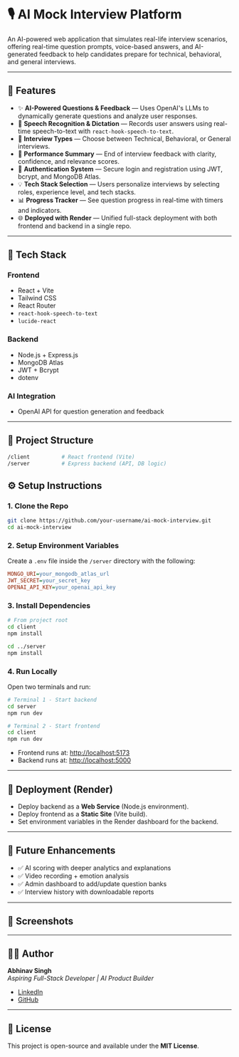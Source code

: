 # 🎙️ AI Mock Interview Platform

An AI-powered web application that simulates real-life interview scenarios, offering real-time question prompts, voice-based answers, and AI-generated feedback to help candidates prepare for technical, behavioral, and general interviews.

---

## 🚀 Features

- ✨ **AI-Powered Questions & Feedback** — Uses OpenAI's LLMs to dynamically generate questions and analyze user responses.  
- 🎤 **Speech Recognition & Dictation** — Records user answers using real-time speech-to-text with `react-hook-speech-to-text`.  
- 🧠 **Interview Types** — Choose between Technical, Behavioral, or General interviews.  
- 🧪 **Performance Summary** — End of interview feedback with clarity, confidence, and relevance scores.  
- 🔐 **Authentication System** — Secure login and registration using JWT, bcrypt, and MongoDB Atlas.  
- 💡 **Tech Stack Selection** — Users personalize interviews by selecting roles, experience level, and tech stacks.  
- 📊 **Progress Tracker** — See question progress in real-time with timers and indicators.  
- 🌐 **Deployed with Render** — Unified full-stack deployment with both frontend and backend in a single repo.  

---

## 🧱 Tech Stack

### **Frontend**
- React + Vite  
- Tailwind CSS  
- React Router  
- `react-hook-speech-to-text`  
- `lucide-react`  

### **Backend**
- Node.js + Express.js  
- MongoDB Atlas  
- JWT + Bcrypt  
- dotenv  

### **AI Integration**
- OpenAI API for question generation and feedback  

---

## 📁 Project Structure

```bash
/client          # React frontend (Vite)
/server          # Express backend (API, DB logic)

```
## ⚙️ Setup Instructions

### 1. Clone the Repo

```bash
git clone https://github.com/your-username/ai-mock-interview.git
cd ai-mock-interview
```

### 2. Setup Environment Variables

Create a `.env` file inside the `/server` directory with the following:

```ini
MONGO_URI=your_mongodb_atlas_url
JWT_SECRET=your_secret_key
OPENAI_API_KEY=your_openai_api_key
```

### 3. Install Dependencies

```bash
# From project root
cd client
npm install

cd ../server
npm install
```

### 4. Run Locally

Open two terminals and run:

```bash
# Terminal 1 - Start backend
cd server
npm run dev
```

```bash
# Terminal 2 - Start frontend
cd client
npm run dev
```

- Frontend runs at: [http://localhost:5173](http://localhost:5173)  
- Backend runs at: [http://localhost:5000](http://localhost:5000)

---

## 🚢 Deployment (Render)

- Deploy backend as a **Web Service** (Node.js environment).
- Deploy frontend as a **Static Site** (Vite build).
- Set environment variables in the Render dashboard for the backend.

---

## 🧠 Future Enhancements

- ✅ AI scoring with deeper analytics and explanations  
- ✅ Video recording + emotion analysis  
- ✅ Admin dashboard to add/update question banks  
- ✅ Interview history with downloadable reports  

---

## 📸 Screenshots

<!-- Add screenshots or demo GIFs here -->

---

## 👨‍💻 Author

**Abhinav Singh**  
_Aspiring Full-Stack Developer | AI Product Builder_  

- [LinkedIn](https://www.linkedin.com/in/your-profile)  
- [GitHub](https://github.com/your-username)

---

## 📃 License

This project is open-source and available under the **MIT License**.

